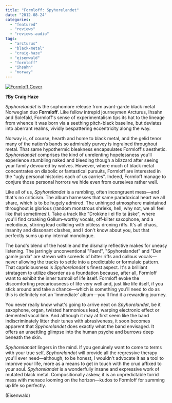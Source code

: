 ```yaml
---
title: "Formloff: Spyhorelandet"
date: "2012-08-24"
categories: 
  - "featured"
  - "reviews"
  - "reviews-audio"
tags: 
  - "arcturus"
  - "black-metal"
  - "craig-haze"
  - "eisenwald"
  - "formloff"
  - "ihsahn"
  - "norway"
---
```


[![](http://www.hellbound.ca/wp-content/uploads/2012/08/Formloff-Cover.png "Formloff Cover")](http://www.hellbound.ca/2012/08/formloff-spyhorelandet/formloff-cover/)

**?By Craig Haze**

_Spyhorelandet_ is the sophomore release from avant-garde black metal Norwegian duo **Formloff**. Like fellow intrepid journeymen Arcturus, Ihsahn and Solefald, Formloff's sense of experimentalism tips its hat to the lineage from whence it was born via a seething pitch-black baseline, but deviates into aberrant realms, vividly bespattering eccentricity along the way.

Norway is, of course, hearth and home to black metal, and the gelid tenor many of the nation’s bands so admirably purvey is ingrained throughout metal. That same hypothermic bleakness encapsulates Formloff's aesthetic. _Spyhorelandet_ comprises the kind of unrelenting hopelessness you'll experience stumbling naked and bleeding though a blizzard after seeing your family devoured by wolves. However, where much of black metal concentrates on diabolic or fantastical pursuits, Formloff are interested in the "ugly personal histories each of us carries". Indeed, Formloff manage to conjure those personal horrors we hide even from ourselves rather well.

Like all of us, _Spyhorelandet_ is a rambling, often incongruent mess—and that's no criticism. The album harnesses that same paradoxical heart we all share, which is to be hugely admired. The unhinged atmosphere maintained throughout is glorious (random monstrous shrieks, hell, why not, we all feel like that sometimes!). Take a track like "Drokkne i ei flo ta åske", where you'll find croaking Gollum-worthy vocals, off-kilter saxophone, and a melodious, stirring lead colliding with pitiless droning riffs. It's all chaos, insanity and dissonant clashes, and I don't know about you, but that perfectly sums up my internal monologue.

The band's blend of the hostile and the dismally reflective makes for uneasy listening. The jarringly unconventional "Faen!", "Spyhorelandet" and "Den gamle jorda" are strewn with screeds of bitter riffs and callous vocals—never allowing the tracks to settle into a predictable or formulaic pattern. That capriciousness is _Spyhorelandet_'s finest aspect. It's a brilliant stratagem to utilize disorder as a foundation because, after all, Formloff want to exhibit the inner turmoil of life itself. Formloff evoke the discomforting precariousness of life very well and, just like life itself, if you stick around and take a chance—which is something you'll need to do as this is definitely not an 'immediate' album—you'll find it a rewarding journey.

You never really know what's going to arrive next on _Spyhorelandet_, be it saxophone, organ, twisted harmonious lead, warping electronic effect or demented vocal line. And although it may at first seem like the band indiscriminately litter their tunes with abrasiveness, it soon becomes apparent that _Spyhorelandet_ does exactly what the band envisaged. It offers an unsettling glimpse into the human psyche and burrows deep beneath the skin.

_Spyhorelandet_ lingers in the mind. If you genuinely want to come to terms with your true self, _Spyhorelandet_ will provide all the regressive therapy you'll ever need—although, to be honest, I wouldn't advocate it as a tool to improve your life, more as a means to get in touch with the crud affixed to your soul. _Spyhorelandet_ is a wonderfully insane and expressive work of mutated black metal. Compositionally askew, it is an unpredictable torrid mass with menace looming on the horizon—kudos to Formloff for summing up life so perfectly.

(Eisenwald)
